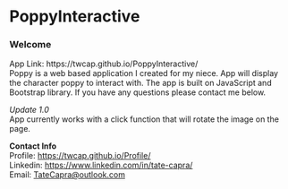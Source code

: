 # PoppyInteractive

<h3>Welcome</h3>
App Link: https://twcap.github.io/PoppyInteractive/ <br/>
Poppy is a web based application I created for my niece. App will display the character poppy to interact with. The app is built on JavaScript and Bootstrap library. If you have any questions please contact me below.<br/>

*Update 1.0*
</br>
App currently works with a click function that will rotate the image on the page.<br/>

<b>Contact Info</b> </br>
Profile: https://twcap.github.io/Profile/ <br/>
Linkedin: https://www.linkedin.com/in/tate-capra/ <br/>
Email: TateCapra@outlook.com 
